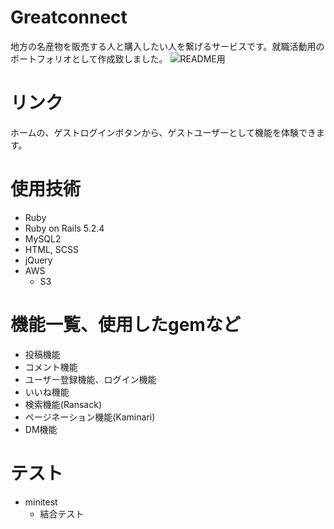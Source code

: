 # Greatconnect

地方の名産物を販売する人と購入したい人を繋げるサービスです。就職活動用のポートフォリオとして作成致しました。
![README用](https://user-images.githubusercontent.com/57837112/74327775-15a6a300-4dd0-11ea-9c3c-f53c4caef7c8.jpg)

# リンク

ホームの、ゲストログインボタンから、ゲストユーザーとして機能を体験できます。

# 使用技術

- Ruby 
- Ruby on Rails 5.2.4
- MySQL2
- HTML, SCSS
- jQuery
- AWS 
  - S3

# 機能一覧、使用したgemなど

- 投稿機能
- コメント機能
- ユーザー登録機能、ログイン機能
- いいね機能
- 検索機能(Ransack)
- ページネーション機能(Kaminari)
- DM機能

# テスト

- minitest
  - 結合テスト



